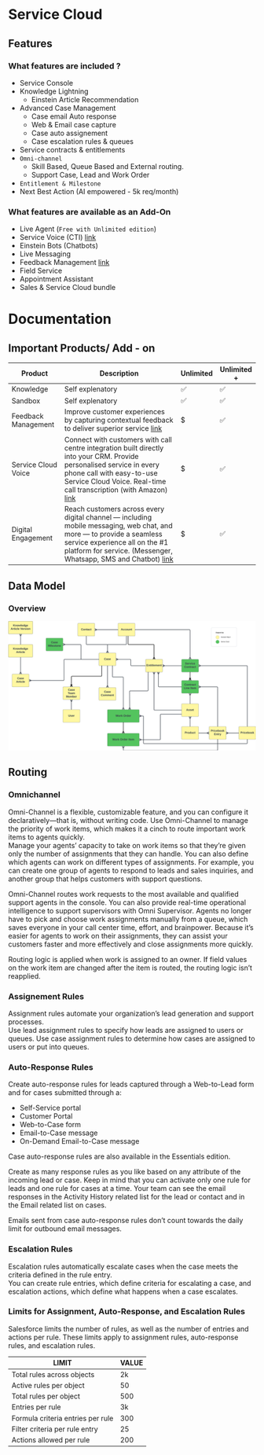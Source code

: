 # Service Cloud  
## Features
### What features are included ?

- Service Console
- Knowledge Lightning
    - Einstein Article Recommendation
- Advanced Case Management
    - Case email Auto response
    - Web & Email case capture
    - Case auto assignement
    - Case escalation rules & queues
- Service contracts & entitlements
- `Omni-channel`
    - Skill Based, Queue Based and External routing.
    - Support Case, Lead and Work Order
- `Entitlement & Milestone`
- Next Best Action (AI empowered - 5k req/month)

### What features are available as an Add-On
- Live Agent (`Free with Unlimited edition`)
- Service Voice (CTI) [link](https://www.salesforce.com/products/service-cloud/solutions/call-center-management/?d=cta-body-promo-297)
- Einstein Bots (Chatbots)
- Live Messaging
- Feedback Management [link](https://www.salesforce.com/products/service-cloud/solutions/call-center-management/?d=cta-body-promo-297)
- Field Service
- Appointment Assistant
- Sales & Service Cloud bundle


# Documentation 

## Important Products/ Add - on
|Product|Description| Unlimited | Unlimited + |
|--|--|--|--|
|Knowledge|Self explenatory|✅ |✅ 
|Sandbox|Self explenatory|✅ |✅ 
|Feedback Management|Improve customer experiences by capturing contextual feedback to deliver superior service [link](https://www.salesforce.com/editions-pricing/platform/feedback-management/)|$ |✅ 
|Service Cloud Voice|Connect with customers with call centre integration built directly into your CRM. Provide personalised service in every phone call with easy-to-use Service Cloud Voice. Real-time call transcription (with Amazon) [link](https://www.salesforce.com/eu/products/call-center-integration/)|$ |✅ 
|Digital Engagement| Reach customers across every digital channel — including mobile messaging, web chat, and more — to provide a seamless service experience all on the #1 platform for service. (Messenger, Whatsapp, SMS and Chatbot) [link](https://www.salesforce.com/editions-pricing/service-cloud/digital-engagement/)|$ |✅ 

## Data Model
### Overview
![Data Model](/Images/CTA%20-%20Diagrams%20-%20Service%20Cloud.png)

## Routing
### Omnichannel

Omni-Channel is a flexible, customizable feature, and you can configure it declaratively—that is, without writing code. Use Omni-Channel to manage the priority of work items, which makes it a cinch to route important work items to agents quickly.\
Manage your agents’ capacity to take on work items so that they’re given only the number of assignments that they can handle. You can also define which agents can work on different types of assignments. For example, you can create one group of agents to respond to leads and sales inquiries, and another group that helps customers with support questions.

Omni-Channel routes work requests to the most available and qualified support agents in the console. You can also provide real-time operational intelligence to support supervisors with Omni Supervisor. Agents no longer have to pick and choose work assignments manually from a queue, which saves everyone in your call center time, effort, and brainpower. Because it’s easier for agents to work on their assignments, they can assist your customers faster and more effectively and close assignments more quickly.

Routing logic is applied when work is assigned to an owner. If field values on the work item are changed after the item is routed, the routing logic isn’t reapplied.

### Assignement Rules
Assignment rules automate your organization’s lead generation and support processes.\
Use lead assignment rules to specify how leads are assigned to users or queues. Use case assignment rules to determine how cases are assigned to users or put into queues.

### Auto-Response Rules
Create auto-response rules for leads captured through a Web-to-Lead form and for cases submitted through a:
- Self-Service portal
- Customer Portal
- Web-to-Case form
- Email-to-Case message
- On-Demand Email-to-Case message

Case auto-response rules are also available in the Essentials edition.

Create as many response rules as you like based on any attribute of the incoming lead or case. Keep in mind that you can activate only one rule for leads and one rule for cases at a time. Your team can see the email responses in the Activity History related list for the lead or contact and in the Email related list on cases.

Emails sent from case auto-response rules don’t count towards the daily limit for outbound email messages.

### Escalation Rules
Escalation rules automatically escalate cases when the case meets the criteria defined in the rule entry.\
You can create rule entries, which define criteria for escalating a case, and escalation actions, which define what happens when a case escalates.


### Limits for Assignment, Auto-Response, and Escalation Rules
Salesforce limits the number of rules, as well as the number of entries and actions per rule. These limits apply to assignment rules, auto-response rules, and escalation rules.

| LIMIT                                   | VALUE  |
|-----------------------------------------|--------|
| Total rules across objects              | 2k     |
| Active rules per object                 | 50     |
| Total rules per object                  | 500    |
| Entries per rule                        | 3k     |
| Formula criteria entries per rule       | 300    |
| Filter criteria per rule entry          | 25     |
| Actions allowed per rule                | 200    |
